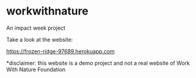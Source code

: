 # workwithnature
An impact week project

Take a look at the website:

https://frozen-ridge-97689.herokuapp.com

*disclaimer: this website is a demo project and not a real website of Work With Nature Foundation
